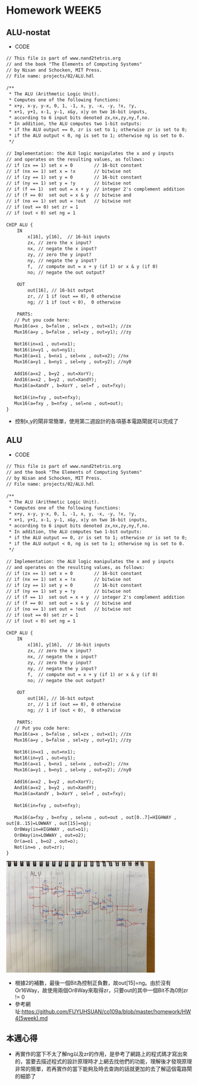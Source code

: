 # Homework WEEK5

## ALU-nostat

* CODE

<pre><code>// This file is part of www.nand2tetris.org
// and the book "The Elements of Computing Systems"
// by Nisan and Schocken, MIT Press.
// File name: projects/02/ALU.hdl

/**
 * The ALU (Arithmetic Logic Unit).
 * Computes one of the following functions:
 * x+y, x-y, y-x, 0, 1, -1, x, y, -x, -y, !x, !y,
 * x+1, y+1, x-1, y-1, x&y, x|y on two 16-bit inputs, 
 * according to 6 input bits denoted zx,nx,zy,ny,f,no.
 * In addition, the ALU computes two 1-bit outputs:
 * if the ALU output == 0, zr is set to 1; otherwise zr is set to 0;
 * if the ALU output < 0, ng is set to 1; otherwise ng is set to 0.
 */

// Implementation: the ALU logic manipulates the x and y inputs
// and operates on the resulting values, as follows:
// if (zx == 1) set x = 0        // 16-bit constant
// if (nx == 1) set x = !x       // bitwise not
// if (zy == 1) set y = 0        // 16-bit constant
// if (ny == 1) set y = !y       // bitwise not
// if (f == 1)  set out = x + y  // integer 2's complement addition
// if (f == 0)  set out = x & y  // bitwise and
// if (no == 1) set out = !out   // bitwise not
// if (out == 0) set zr = 1
// if (out < 0) set ng = 1

CHIP ALU {
    IN  
        x[16], y[16],  // 16-bit inputs        
        zx, // zero the x input?
        nx, // negate the x input?
        zy, // zero the y input?
        ny, // negate the y input?
        f,  // compute out = x + y (if 1) or x & y (if 0)
        no; // negate the out output?

    OUT 
        out[16], // 16-bit output
        zr, // 1 if (out == 0), 0 otherwise
        ng; // 1 if (out < 0),  0 otherwise

    PARTS:
   // Put you code here:
   Mux16(a=x , b=false , sel=zx , out=x1); //zx
   Mux16(a=y , b=false , sel=zy , out=y1); //zy
   
   Not16(in=x1 , out=nx1);
   Not16(in=y1 , out=ny1);
   Mux16(a=x1 , b=nx1 , sel=nx , out=x2); //nx
   Mux16(a=y1 , b=ny1 , sel=ny , out=y2); //ny0

   Add16(a=x2 , b=y2 , out=XorY);
   And16(a=x2 , b=y2 , out=XandY);
   Mux16(a=XandY , b=XorY , sel=f , out=fxy);

   Not16(in=fxy , out=nfxy);
   Mux16(a=fxy , b=nfxy , sel=no , out=out);
}</code></pre>

* 控制x,y的閘非常簡單，使用第二週設計的各項基本電路閘就可以完成了

## ALU

* CODE

<pre><code>// This file is part of www.nand2tetris.org
// and the book "The Elements of Computing Systems"
// by Nisan and Schocken, MIT Press.
// File name: projects/02/ALU.hdl

/**
 * The ALU (Arithmetic Logic Unit).
 * Computes one of the following functions:
 * x+y, x-y, y-x, 0, 1, -1, x, y, -x, -y, !x, !y,
 * x+1, y+1, x-1, y-1, x&y, x|y on two 16-bit inputs, 
 * according to 6 input bits denoted zx,nx,zy,ny,f,no.
 * In addition, the ALU computes two 1-bit outputs:
 * if the ALU output == 0, zr is set to 1; otherwise zr is set to 0;
 * if the ALU output < 0, ng is set to 1; otherwise ng is set to 0.
 */

// Implementation: the ALU logic manipulates the x and y inputs
// and operates on the resulting values, as follows:
// if (zx == 1) set x = 0        // 16-bit constant
// if (nx == 1) set x = !x       // bitwise not
// if (zy == 1) set y = 0        // 16-bit constant
// if (ny == 1) set y = !y       // bitwise not
// if (f == 1)  set out = x + y  // integer 2's complement addition
// if (f == 0)  set out = x & y  // bitwise and
// if (no == 1) set out = !out   // bitwise not
// if (out == 0) set zr = 1
// if (out < 0) set ng = 1

CHIP ALU {
    IN  
        x[16], y[16],  // 16-bit inputs        
        zx, // zero the x input?
        nx, // negate the x input?
        zy, // zero the y input?
        ny, // negate the y input?
        f,  // compute out = x + y (if 1) or x & y (if 0)
        no; // negate the out output?

    OUT 
        out[16], // 16-bit output
        zr, // 1 if (out == 0), 0 otherwise
        ng; // 1 if (out < 0),  0 otherwise

    PARTS:
   // Put you code here:
   Mux16(a=x , b=false , sel=zx , out=x1); //zx
   Mux16(a=y , b=false , sel=zy , out=y1); //zy
   
   Not16(in=x1 , out=nx1);
   Not16(in=y1 , out=ny1);
   Mux16(a=x1 , b=nx1 , sel=nx , out=x2); //nx
   Mux16(a=y1 , b=ny1 , sel=ny , out=y2); //ny0

   Add16(a=x2 , b=y2 , out=XorY);
   And16(a=x2 , b=y2 , out=XandY);
   Mux16(a=XandY , b=XorY , sel=f , out=fxy);

   Not16(in=fxy , out=nfxy);

   Mux16(a=fxy , b=nfxy , sel=no , out=out , out[0..7]=HIGHWAY , out[8..15]=LOWWAY , out[15]=ng);
   Or8Way(in=HIGHWAY , out=o1);
   Or8Way(in=LOWWAY , out=o2);
   Or(a=o1 , b=o2 , out=o);
   Not(in=o , out=zr);
}</code></pre>

<img src='picture/alu.jpg' height='300'></img>

* 根據2的補數，最後一個Bit為控制正負數，故out[15]=ng。由於沒有Or16Way，故使用兩個Or8Way來取得zr，只要out的其中一個Bit不為0則zr != 0
* 參考網址:https://github.com/FUYUHSUAN/co109a/blob/master/homework/HW4(5week).md

## 本週心得
* 再實作的當下不太了解ng以及zr的作用，是參考了網路上的程式碼才寫出來的，當要去描述程式的設計原理時才上網去找他們的功能，理解後才發現原理非常的簡單，若再實作的當下能夠及時去查詢的話就更加的去了解這個電路閘的細節了